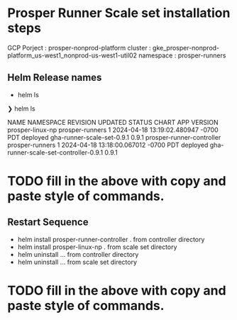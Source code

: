 # Prosper Runner Scale set installation steps


GCP Porject : prosper-nonprod-platform
cluster : gke_prosper-nonprod-platform_us-west1_nonprod-us-west1-util02
namespace : prosper-runners


## Helm Release names

* helm ls

❯ helm ls

NAME                     	NAMESPACE      	REVISION	UPDATED                             	STATUS  	CHART                                	APP VERSION
prosper-linux-np         	prosper-runners	1       	2024-04-18 13:19:02.480947 -0700 PDT	deployed	gha-runner-scale-set-0.9.1           	0.9.1
prosper-runner-controller	prosper-runners	1       	2024-04-18 13:18:00.067012 -0700 PDT	deployed	gha-runner-scale-set-controller-0.9.1	0.9.1



# TODO fill in the above with copy and paste style of commands. 


## Restart Sequence 


* helm install prosper-runner-controller . from controller directory
* helm install prosper-linux-np . from scale set directory
* helm uninstall ... from controller directory
* helm uninstall ... from scale set directory

# TODO fill in the above with copy and paste style of commands. 



